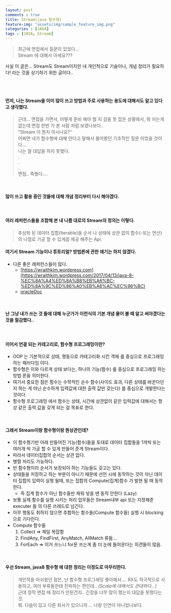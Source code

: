 ```yaml
---
layout: post
comments : true
title: Stream(java 함수형)
feature-img: "assets/img/sample_feature_img.png"
categories : [JAVA]
tags : [JAVA, Stream]
---
```


> 최근에 면접에서 질문이 있었다...<br/>
> Stream 에 대해서 아세요???

사실 이 글은... Stream도 Stream이지만 내 개인적으로 기술이나, 개념 정리가 필요하다! 라는 것을 상기하기 위한 글이다..

<br/>
<br/>

#### 먼저, 나는 Stream을 이미 많이 쓰고 방법과 주로 사용하는 용도에 대해서도 알고 있다고 생각했다.

> 근데... 면접을 가면서, 어떻게 준비 해야 할 지 감을 못 잡은 상황에서, 뭐 아는게 없는데 면접 한번 가 본 사람 처럼 보였나보다.. <br/>
 "Stream 이 뭔지 아시나요?"<br/>
 어쩌면 내가 함수형에 대해 안다고 말해서 물어봤던 기초적인 질문 이었을 것이다...<br/>
 나는 잘 대답을 하지 못했다.<br/>
 .<br/>
 .<br/>
 .<br/>
 면접.. 죽쒔다....

<br/>

#### 많이 쓰고 활용 중인 것들에 대해 개념 정리부터 다시 해야겠다.

<br/>

#### 여러 레퍼런스들을 조합해 본 내 나름 대로의 Stream의 정의는 이렇다.
> 추상화 된 데이터 집합(Iterable)을 순서 나 상태에 상관 없이 함수(-또는 연산) 의 나열로 가공 할 수 있게끔 제공 해주는 Api.

#### 여기서 Stream 기능이나 튜토리얼? 방법론에 관한 얘기는 하지 않겠다.
 - 다른 좋은 레퍼런스들이 많다.
    - [https://wraithkim.wordpress.com](https://wraithkim.wordpress.com/2017/04/13/java-8-%EC%8A%A4%ED%8A%B8%EB%A6%BC-%ED%8A%9C%ED%86%A0%EB%A6%AC%EC%96%BC)
    - [oracleDoc](https://docs.oracle.com/javase/8/docs/api/?java/util/stream/Stream.html)


<br/>

#### 난 그냥 내가 쓰는 것 들에 대해 누군가가 이런식의 기본 개념 물어 볼 때 알고 써야겠다는 것을 절감했다..

<br/>

#### 이어서 연결 되는 카테고리로, 함수형 프로그래밍이란?
 - OOP 는 기본적으로 상태, 행동으로 카테고리화 시킨 객체 를 중심으로 프로그래밍 하는 패러다임 이다.
 - 함수형은 이와 다르게 상태 보다는, 하나의 기능(함수) 를 중심으로 프로그래밍 하는 방법 론을 의미한다.
 - 여기서 중요한 점은 함수는 수학적인 순수 함수(사이드 효과, 다른 상태를 바꾼다던지 하는 게 아닌 순수하게 입력값에 대한 출력 값만 갖는다) 를 중심으로 개발한다는 것이다.
 - 함수형 프로그래밍 에서 함수는 상태, 시간에 상관없이 같은 입력값에 대해서는 항상 같은 출력 값을 갖게 되는 걸 목표로 한다.

<br/>

#### 그래서 Stream이랑 함수형이랑 뭔상관인데?
 - 이 함수형기반 아래 만들어진 기능(함수)들을 토대로 데이터 집합들을 1개씩 또는 여러개 씩 가공 할 수 있게 만들어 준게 Stream이다.
 - 따라서 데이터집합의 순서는 상관 없다.
 - 병렬 처리도 가능하다.
 - 반 함수형이라 순서가 보장되야 하는 기능들도 갖고는 있다.
 - 상태들을 저장하고 하는 부분이 아니기 때문에 선언 시에 동작하는 것이 아닌 데이터 집합의 입력이 실행 될때, 또는 집합의 Compute(집계)함수 가 발현 될 때 동작한다.
    - 즉 집계 함수가 아닌 함수들만 채워 넣을 땐 동작 안한다 (Lazy)
 - 보통 실제 함수를 실행 시키는 처리 업무들은 Stream내부 api 또는 지정해준 executer 들 의 다른 쓰레드로 넘긴다.
 - 아무 행동도 취하지 않으면 추합하는 함수들(Compute 함수들) 실행 시 blocking으로 기다린다.
 - Compute 함수들
    1. Collect => 제일 복잡함
    2. FindAny, FindFirst, AnyMatch, AllMatch 류들...
    3. ForEach => 이거 쓰느니 for문 쓰는게 좀 더 눈에 들어온다는 의견들이 많음.

<br/>

#### 우선 Stream, java8 함수형 에 대한 정리는 이정도로 마무리한다.
> 개인적을 아쉬웠던 점은, 난 함수형 프로그래밍 좋아해서.... RX도 적극적으로 사용하고, 여러 부류들한테 전파하는 편인데.. *(Scala에 대해서도 관대하다...)* <br/> 근데 정작 면접 때 정리가 안된건지.. 긴장을 너무 많이 했는지 대답을 못했다는 것. <br/>
뭐. 다음이 있고 다른 회사가 있으니까.... 나랑 인연이 아니었나보다.